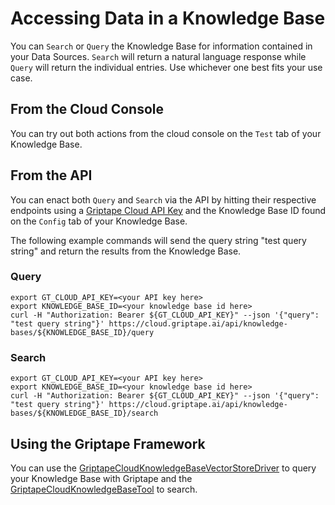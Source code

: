 # Accessing Data in a Knowledge Base

You can `Search` or `Query` the Knowledge Base for information contained in your Data Sources. `Search` will return a natural language response while `Query` will return the individual entries. Use whichever one best fits your use case.

## From the Cloud Console

You can try out both actions from the cloud console on the `Test` tab of your Knowledge Base.

## From the API

You can enact both `Query` and `Search` via the API by hitting their respective endpoints using a [Griptape Cloud API Key](https://cloud.griptape.ai/configuration/api-keys) and the Knowledge Base ID found on the `Config` tab of your Knowledge Base. 

The following example commands will send the query string "test query string" and return the results from the Knowledge Base.

### Query

```shell
export GT_CLOUD_API_KEY=<your API key here>
export KNOWLEDGE_BASE_ID=<your knowledge base id here>
curl -H "Authorization: Bearer ${GT_CLOUD_API_KEY}" --json '{"query": "test query string"}' https://cloud.griptape.ai/api/knowledge-bases/${KNOWLEDGE_BASE_ID}/query
```

### Search

```shell
export GT_CLOUD_API_KEY=<your API key here>
export KNOWLEDGE_BASE_ID=<your knowledge base id here>
curl -H "Authorization: Bearer ${GT_CLOUD_API_KEY}" --json '{"query": "test query string"}' https://cloud.griptape.ai/api/knowledge-bases/${KNOWLEDGE_BASE_ID}/search
```

## Using the Griptape Framework

You can use the [GriptapeCloudKnowledgeBaseVectorStoreDriver](../../griptape-framework/drivers/vector-store-drivers.md/#griptape-cloud-knowledge-base) to query your Knowledge Base with Griptape and the [GriptapeCloudKnowledgeBaseTool](../../griptape-tools/official-tools/griptape-cloud-knowledge-base-tool.md) to search.
